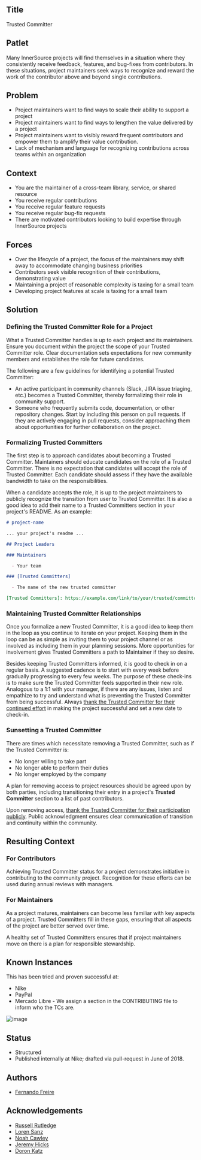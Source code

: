 ## Title

Trusted Committer

## Patlet

Many InnerSource projects will find themselves in a situation where
they consistently receive feedback, features, and bug-fixes from contributors.
In these situations, project maintainers seek ways to recognize and reward the
work of the contributor above and beyond single contributions.

## Problem

- Project maintainers want to find ways to scale their ability to support a project
- Project maintainers want to find ways to lengthen the value delivered by a project
- Project maintainers want to visibly reward frequent contributors and empower them to amplify their value contribution.
- Lack of mechanism and language for recognizing contributions across teams within an organization

## Context

- You are the maintainer of a cross-team library, service, or shared resource
- You receive regular contributions
- You receive regular feature requests
- You receive regular bug-fix requests
- There are motivated contributors looking to build expertise through InnerSource projects

## Forces

- Over the lifecycle of a project, the focus of the maintainers may shift away to accommodate changing business priorities
- Contributors seek visible recognition of their contributions, demonstrating value
- Maintaining a project of reasonable complexity is taxing for a small team
- Developing project features at scale is taxing for a small team

## Solution

### Defining the Trusted Committer Role for a Project

What a Trusted Committer handles is up to each project and its maintainers. Ensure you document within the project the scope of your Trusted Committer role. Clear documentation sets expectations for new community members and establishes the role for future candidates.

The following are a few guidelines for identifying a potential Trusted Committer:

* An active participant in community channels (Slack, JIRA issue triaging, etc.) becomes a Trusted Committer, thereby formalizing their role in community support.
* Someone who frequently submits code, documentation, or other repository changes.  Start by including this person on pull requests. If they are actively engaging in pull requests, consider approaching them about opportunities for further collaboration on the project.

### Formalizing Trusted Committers

The first step is to approach candidates about becoming a Trusted Committer.
Maintainers should educate candidates on the role of a Trusted Committer. There is no expectation that candidates will accept the role of Trusted Committer. Each candidate
should assess if they have the available bandwidth to take on the responsibilities.

When a candidate accepts the role, it is up to the project maintainers to
publicly recognize the transition from user to Trusted Committer. It is also a
good idea to add their name to a Trusted Committers section in your project's
README.  As an example:

```markdown
# project-name

... your project's readme ...

## Project Leaders

### Maintainers

  - Your team

### [Trusted Committers]

  - The name of the new trusted committer

[Trusted Committers]: https://example.com/link/to/your/trusted/committer/documentation.md
```

### Maintaining Trusted Committer Relationships

Once you formalize a new Trusted Committer, it is a good idea to keep them in the
loop as you continue to iterate on your project. Keeping them in the loop can be as
simple as inviting them to your project channel or as involved as including them in your
planning sessions. More opportunities for involvement gives Trusted Committers
a path to Maintainer if they so desire.

Besides keeping Trusted Committers informed, it is good to check in on a
regular basis. A suggested cadence is to start with every week before gradually
progressing to every few weeks. The purpose of these check-ins is to make sure the
Trusted Committer feels supported in their new role. Analogous to a 1:1 with your
manager, if there are any issues, listen and empathize to try and understand
what is preventing the Trusted Committer from being successful. Always
[thank the Trusted Committer for their continued effort][praise] in making the project successful and set a new date to check-in.

### Sunsetting a Trusted Committer

There are times which necessitate removing a Trusted Committer, such as if the Trusted
Committer is:

* No longer willing to take part
* No longer able to perform their duties
* No longer employed by the company

A plan for removing access to project resources should be agreed upon by both parties,
including transitioning their entry in a project's **Trusted Committer** section to a
list of past contributors.

Upon removing access, [thank the Trusted Committer for
their participation publicly][praise]. Public acknowledgment ensures clear
communication of transition and continuity within the community.

## Resulting Context

### For Contributors

Achieving Trusted Committer status for a project demonstrates initiative in
contributing to the community project. Recognition for these
efforts can be used during annual reviews with managers.

### For Maintainers

As a project matures, maintainers can become less familiar with key aspects
of a project. Trusted Committers fill in these gaps, ensuring that all
aspects of the project are better served over time.

A healthy set of Trusted Committers ensures that if project maintainers move on
there is a plan for responsible stewardship.

## Known Instances

This has been tried and proven successful at:

- Nike
- PayPal
- Mercado Libre - We assign a section in the CONTRIBUTING file to inform who the TCs are.

![image](https://user-images.githubusercontent.com/58035419/205659124-9fc7796d-3ee5-49b9-8c8c-1c7d24fa0488.png)

## Status

- Structured
- Published internally at Nike; drafted via pull-request in June of 2018.

## Authors

- [Fernando Freire]

## Acknowledgements

- [Russell Rutledge]
- [Loren Sanz]
- [Noah Cawley]
- [Jeremy Hicks]
- [Doron Katz]

[Doron Katz]: https://github.com/doronkatz
[Russell Rutledge]: https://github.com/rrrutledge
[Loren Sanz]: https://github.com/mrsanz
[Jeremy Hicks]: https://github.com/greatestusername
[Noah Cawley]: https://github.com/utanapishtim
[praise]: ./praise-participants.md
[Fernando Freire]: https://github.com/dogonthehorizon
